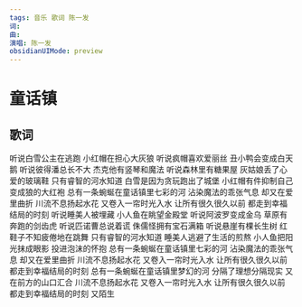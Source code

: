 ```yaml
---
tags: 音乐 歌词 陈一发
词: 
曲: 
演唱: 陈一发
obsidianUIMode: preview
---
```


# 童话镇

## 歌词

听说白雪公主在逃跑
小红帽在担心大灰狼
听说疯帽喜欢爱丽丝
丑小鸭会变成白天鹅
听说彼得潘总长不大
杰克他有竖琴和魔法
听说森林里有糖果屋
灰姑娘丢了心爱的玻璃鞋
只有睿智的河水知道
白雪是因为贪玩跑出了城堡
小红帽有件抑制自己
变成狼的大红袍
总有一条蜿蜒在童话镇里七彩的河
沾染魔法的乖张气息
却又在爱里曲折
川流不息扬起水花
又卷入一帘时光入水
让所有很久很久以前
都走到幸福结局的时刻
听说睡美人被埋藏
小人鱼在眺望金殿堂
听说阿波罗变成金乌
草原有奔跑的剑齿虎
听说匹诺曹总说着谎
侏儒怪拥有宝石满箱
听说悬崖有棵长生树
红鞋子不知疲倦地在跳舞
只有睿智的河水知道
睡美人逃避了生活的煎熬
小人鱼把阳光抹成眼影
投进泡沫的怀抱
总有一条蜿蜒在童话镇里七彩的河
沾染魔法的乖张气息
却又在爱里曲折
川流不息扬起水花
又卷入一帘时光入水
让所有很久很久以前
都走到幸福结局的时刻
总有一条蜿蜒在童话镇里梦幻的河
分隔了理想分隔现实
又在前方的山口汇合
川流不息扬起水花
又卷入一帘时光入水
让所有很久很久以前
都走到幸福结局的时刻 又陌生